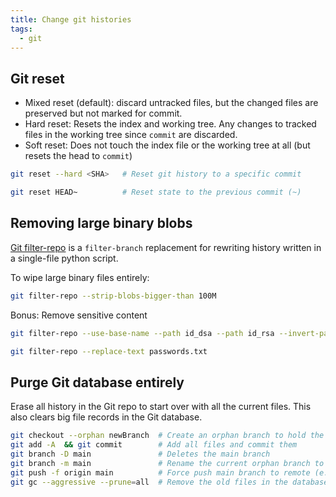 ```yaml
---
title: Change git histories
tags:
  - git
---
```


## Git reset

- Mixed reset (default): discard untracked files, but the changed files are preserved but not marked for commit.
- Hard reset: Resets the index and working tree. Any changes to tracked files in the working tree since `commit` are discarded.
- Soft reset: Does not touch the index file or the working tree at all (but resets the head to `commit`)

```sh
git reset --hard <SHA>   # Reset git history to a specific commit

git reset HEAD~          # Reset state to the previous commit (~)
```

## Removing large binary blobs

[Git filter-repo](https://github.com/newren/git-filter-repo) is a `filter-branch` replacement for rewriting history written in a single-file python script.

To wipe large binary files entirely:

```sh
git filter-repo --strip-blobs-bigger-than 100M
```

Bonus: Remove sensitive content

```sh
git filter-repo --use-base-name --path id_dsa --path id_rsa --invert-paths
```

```sh
git filter-repo --replace-text passwords.txt
```

## Purge Git database entirely

Erase all history in the Git repo to start over with all the current files. This also clears big file records in the Git database.

```sh
git checkout --orphan newBranch  # Create an orphan branch to hold the files
git add -A  && git commit        # Add all files and commit them
git branch -D main               # Deletes the main branch
git branch -m main               # Rename the current orphan branch to main
git push -f origin main          # Force push main branch to remote (e.g. github)
git gc --aggressive --prune=all  # Remove the old files in the database
```
